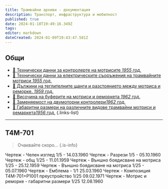 ```yaml
---
title: Трамвайни архиви - документация
description: Транспорт, инфраструктура и мобилност
published: true
date: 2024-01-18T19:49:16.349Z
tags: 
editor: markdown
dateCreated: 2024-01-09T19:43:47.581Z
---
```


## Общи
- [🚋 Технически данни за контролерте на мотрисите *1955 год.*](/bg/literature/tram-archives/kontroleri-1955)
- [🚋 Технически данни за електрическите съоръжения на трамвайните мотриси *1955 год.*](/bg/literature/tram-archives/el-saorajenia-1955)
- [🚋 Дължини на теглителните щанги и разстоянието между мотриса и реморке. *1959 год.*](/bg/literature/tram-archives/teglitelni-shtangi-1959)
- [🚋 Височина на буферите на мотриси и реморкета *1962 год.*](/bg/literature/tram-archives/visochina-buferi-1962)
- [🚋 Заменяемост на двумоторни контролери*1962 год.*](/bg/literature/tram-archives/zamenyaemost-dvumotorni-kontroleri-1962)
- [🚋 Габаритни размери на различните видове трамвайни мотриси и ремаркета*1956 год.*](/bg/literature/tram-archives/gabariti-tramvaini-motrisi-remarketa)
{.links-list}

---

## T4M-701
> Очаквайте скоро...
{.is-info}

Чертеж - Челен изглед 1/5 - 14.03.1960
Чертеж - Разрези 1/5 - 05.10.1960
Чертеж - общ 1/25 - 11.01.1959
Чертеж - Външно боядисване на мотриса 1/25 - 25.12.1959
Чертеж - Външно боядисване на мотриса 1/25 - 05.07.1960
Чертвж - Емблема - 1/1 25.03.1960
Чертеж - Композиция Т4М-701+Р1001 преустройство 1/25 09.02.1971
Чертеж - Мотрис и реморке - габаритни размери 1/25 12.08.1960

  
